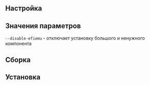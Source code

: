 <pkg :name="'grub'" instsize showsbu2></pkg>

## Настройка

<package-script :package="'grub'" :type="'configure-mbr'"></package-script>

## Значения параметров

`--disable-efiemu` - отключает установку большого и ненужного компонента

## Сборка

<package-script :package="'grub'" :type="'build'"></package-script>

## Установка

<package-script :package="'grub'" :type="'install-mbr'"></package-script>

<script>
	new Vue({ el: '#main' })
</script>
